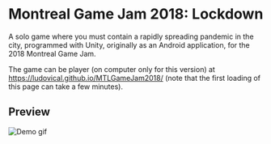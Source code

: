 # Montreal Game Jam 2018: Lockdown
A solo game where you must contain a rapidly spreading pandemic in the city, programmed with Unity, originally as an Android application, for the 2018 Montreal Game Jam.

The game can be player (on computer only for this version) at https://ludovical.github.io/MTLGameJam2018/ (note that the first loading of this page can take a few minutes).


## Preview
![Demo gif](https://github.com/LudovicAL/MTLGameJam2018/blob/master/Demo.gif?raw=true)
